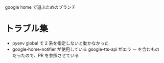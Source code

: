 google home で遊ぶためのブランチ

# トラブル集

- pyenv global で 2 系を指定しないと動かなかった
- google-home-notifier が使用している google-tts-api がエラ ー を含むものだったので、PR を参照させている

